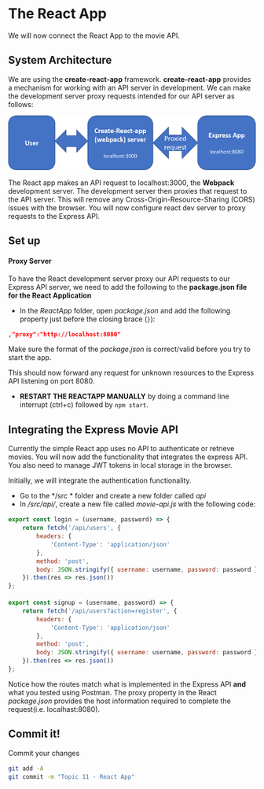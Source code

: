 # The React App

We will now connect the React App to the movie API. 

## System Architecture

We are using the **create-react-app** framework. **create-react-app** provides a mechanism for working with an API server in development. We can make the development server proxy requests intended for our API server as follows:

![Development Architecture](./img/2.png)

The React app makes an API request to localhost:3000, the **Webpack** development server. The development server then proxies that request to the API server. This will remove any Cross-Origin-Resource-Sharing (CORS) issues with the browser.
You will now configure react dev server to proxy requests to the Express API.

## Set up

#### Proxy Server
To have the React development server proxy our API requests to our Express API server, we need to add the following to the **package.json file for the React Application**

+ In the *ReactApp* folder, open *package.json* and add the following property just before the closing brace (``}``): 

```json
,"proxy":"http://localhost:8080"
```

Make sure the format of the *package.json* is correct/valid before you try to start the app.

This should now forward any request for unknown resources to the Express API listening on port 8080.

+ **RESTART THE REACTAPP MANUALLY** by doing a command line interrupt (ctrl+c) followed by ``npm start``.

## Integrating the Express Movie API

Currently the simple React app uses no API to authenticate or retrieve movies. You will now add the functionality that integrates the express API.  You also need to manage JWT tokens in local storage in the browser.

Initially, we will integrate the authentication functionality.

+ Go to the */src * folder and create a new folder called *api*
+ In  */src/api/*, create a new file called *movie-api.js* with the following code:

```javascript
export const login = (username, password) => {
    return fetch('/api/users', {
        headers: {
            'Content-Type': 'application/json'
        },
        method: 'post',
        body: JSON.stringify({ username: username, password: password })
    }).then(res => res.json())
};

export const signup = (username, password) => {
    return fetch('/api/users?action=register', {
        headers: {
            'Content-Type': 'application/json'
        },
        method: 'post',
        body: JSON.stringify({ username: username, password: password })
    }).then(res => res.json())
};
```

Notice how the routes match what is implemented in the Express API **and** what you tested using Postman. The proxy property in the React *package.json* provides the host information required to complete the request(i.e. localhast:8080). 

## Commit it!
Commit your changes
~~~bash
git add -A
git commit -m "Topic 11 - React App"
~~~